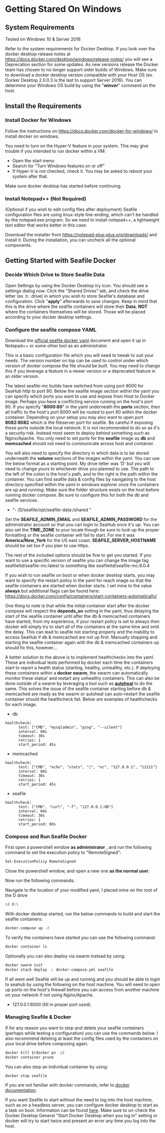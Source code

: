 # Getting Stared On Windows

## System Requirements

Tested on Windows 10 & Server 2016

Refer to the system requirements for Docker Desktop. If you look over the docker desktop release notes at https://docs.docker.com/desktop/windows/release-notes/ you will see a Deprecation section for some updates. As new versions release the Docker team has chosen to no longer support older builds of Windows. Make sure to download a docker desktop version compatible with your Host OS (ex. Docker Desktop 2.0.0.3 is the last to support Server 2016). You can determine your Windows OS build by using the "**winver**" command on the host.

## Install the Requirements

### Install Docker for Windows

Follow the instructions on https://docs.docker.com/docker-for-windows/ to install docker on windows.

You need to turn on the Hyper-V feature in your system. This may give trouble if you intended to run docker within a VM:

- Open the start menu
- Search for "Turn Windows features on or off"
- If Hyper-V is not checked, check it. You may be asked to reboot your system after that.

Make sure docker desktop has started before continuing.

### Install Notepad++ (Not Required)

(Optional if you wish to edit config files after deployment)
Seafile configuration files are using linux-style line-ending, which can't be handled by the notepad.exe program. So we need to install notepad++, a lightweight text editor that works better in this case.

Download the installer from https://notepad-plus-plus.org/downloads/ and install it. During the installation, you can uncheck all the optional components.

## Getting Started with Seafile Docker

### Decide Which Drive to Store Seafile Data

Open Settings by using the Docker Desktop try icon. You should see a settings dialog now. Click the "Shared Drives" tab, and check the drive letter (ex. `D:` drive) in which you wish to store Seafile's database and configuration. Click "**apply**" afterwards to save changes. Keep in mind that this is the drive where the seafile containers will store their **Data**, **NOT** where the containers themselves will be stored. Those will be placed according to your docker desktop settings.

### Configure the seafile compose YAML

Download the [official seafile docker yaml](https://download.seafile.com/d/320e8adf90fa43ad8fee/files/?p=/docker/docker-compose.yml) document and open it up in Notepad++ or some other tool as an administrator.

This is a basic configuration file which you will need to tweak to suit your needs. The version number on top can be used to control under which version of docker compose the file should be built. You may need to change this if you leverage a feature in a newer version or a deprecated feature in an older version.

The latest seafile-mc builds have switched from using port 8000 for SeaHub http to port 80. Below the seafile image section within the yaml you can specify which ports you want to use and expose from Host to Docker image. Perhaps you have a conflicting service running on the host's port 80. If you specify "**8000:80**" in the yaml underneath the **ports** section, then all traffic to the host's port 8000 will be routed to port 80 within the docker container. Depending on your setup you may also want to open port **8082:8082** which is the fileserver port for seafile. Be careful if exposing these ports outside the local network. It is not recommended to do so as it's a security risk. Instead most seem to deploy behind something such as Nginx/Apache. You only need to set ports for the **seafile** image as **db** and **memcached** should not need to communicate across host and container.

You will also need to specify the directory in which data is to be stored underneath the **volume** sections of the images within the yaml. You can use the below format as a starting point. My drive letter was 'D' but you will need to change yours to whichever drive you planned to use. The path to the left of the colon is the host's path, and to the right is the path within the container. You can find seafile data & config files by navigating to the host directory specified within the yaml in windows explorer once the containers are up and running. Make sure the folder structure exists on the host before running docker compose. Be sure to configure this for both the db and seafile services.
  - "- /D/seafile/opt/seafile-data:/shared "

Set the **SEAFILE_ADMIN_EMAIL** and **SEAFILE_ADMIN_PASSWORD** for the administrator account so that you can login to SeaHub once it's up. You can also set the **TIME_ZONE** to your locale though be sure to look up the proper formatting or the seafile container will fail to start. For me it was **America/New_York** for the US east coast. **SEAFILE_SERVER_HOSTNAME** should be set too if you plan to use https.

The rest of the included options should be fine to get you started. If you want to use a specific version of seafile you can change the image tag seafileltd/seafile-mc:latest to something like seafileltd/seafile-mc:9.0.4

If you wish to run seafile on boot or when docker desktop starts, you may want to specify the restart policy in the yaml for reach image so that the seafile containers are started when docker starts. I set mine to the value **always** but additional flags can be found here: https://docs.docker.com/config/containers/start-containers-automatically/

One thing to note is that while the initial container start after the docker compose will respect the **depends_on** setting in the yaml, thus delaying the start of the seafile container until after the db & memcached containers have started, from my experience, if your restart policy is set to always then docker will simply try to start all of the containers at the same time and omit the delay. This can lead to seafile not starting properly and the inability to access SeaHub if db & memcached are not up first. Manually stopping and starting the seafile container again with the db & memcached containers up should fix this, however...

A better solution to the above is to implement healthchecks into the yaml. These are individual tests performed by docker each time the containers start to report a health status (starting, healthy, unhealthy, etc.). If deploying these containers within a **docker swarm**, the swarm can automatically monitor these status' and restart any unhealthy containers. This can also be done outside of a swarm by leveraging a tool such as [**autoheal**](https://hub.docker.com/r/willfarrell/autoheal/) to do the same. This solves the issue of the seafile container starting before db & memcached are ready as the swarm or autoheal can auto-restart the seafile container should the healthcheck fail. Below are examples of healthchecks for each image.

- db
```
healthcheck:
      test: ["CMD", "mysqladmin", "ping", "--silent"]
      interval: 60s
      timeout: 30s
      retries: 1
      start_period: 45s   
```
- memcached
```
healthcheck:
      test: ["CMD", "echo", "stats", "|", "nc", "127.0.0.1", "11211"]
      interval: 60s
      timeout: 30s
      retries: 1
      start_period: 45s  
```   
- seafile
```
healthcheck:
      test: ["CMD", "curl", "-f", "127.0.0.1:80"]
      interval: 60s
      timeout: 30s
      retries: 1
      start_period: 60s        
```
### Compose and Run Seafile Docker

First open a powershell window **as administrator** , and run the following command to set the execution policy to "RemoteSigned":

```sh
Set-ExecutionPolicy RemoteSigned
```

Close the powershell window, and open a new one **as the normal user**.

Now run the following commands:

Navigate to the location of your modified yaml, I placed mine on the root of the D drive
```sh
cd d:\
```

With docker desktop started, run the below commands to build and start the seafile containers:
```sh
docker-compose up -d
```

To verify the containers have started you can use the following command:
```sh
docker container ls
```

Optionally you can also deploy via swarm instead by using:
```sh
docker swarm init
docker stack deploy -c docker-compose.yml seafile
```

If all went well Seafile will be up and running and you should be able to login to seahub by using the following on the host machine. You will need to open up ports on the host's firewall before you can access from another machine on your network if not using Nginx/Apache.
 - 127.0.0.1:8000 (fill in proper port used). 

### Managing Seafile & Docker

If for any reason you want to stop and delete your seafile containers (perhaps while testing a configuration) you can use the commands below. I also recommend deleting at least the config files used by the containers on your local drive before composing again.
```sh
docker kill $(docker ps -q)
docker container prune
```

You can also stop an individual container by using:
```sh
docker stop seafile
```

If you are not familiar with docker commands, refer to [docker documentation](https://docs.docker.com/engine/reference/commandline/cli/).

If you want Seafile to start without the need to log into the host machine, such as on a headless server, you can configure docker desktop to start as a task on boot. Information can be found [here](https://stackoverflow.com/questions/51252181/how-to-start-docker-daemon-windows-service-at-startup-without-the-need-to-log). Make sure to un-check the Docker Desktop General "Start Docker Desktop when you log in" setting or docker will try to start twice and present an error any time you log into the host.
